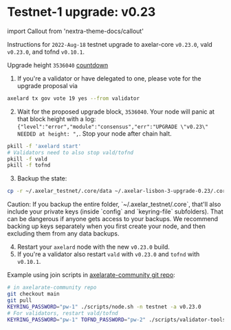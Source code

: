 # Testnet-1 upgrade: v0.23

import Callout from 'nextra-theme-docs/callout'

Instructions for `2022-Aug-18` testnet upgrade to axelar-core `v0.23.0`, vald `v0.23.0`, and tofnd `v0.10.1`.

Upgrade height `3536040` [countdown](https://testnet.mintscan.io/axelar-testnet/blocks/3536040)

1. If you're a validator or have delegated to one, please vote for the upgrade proposal via

```bash
axelard tx gov vote 19 yes --from validator
```

2. Wait for the proposed upgrade block, `3536040`. Your node will panic at that block height with a log: `{"level":"error","module":"consensus","err":"UPGRADE \"v0.23\" NEEDED at height: ",`. Stop your node after chain halt.

```bash
pkill -f 'axelard start'
# Validators need to also stop vald/tofnd
pkill -f vald
pkill -f tofnd
```

3. Backup the state:

```bash
cp -r ~/.axelar_testnet/.core/data ~/.axelar-lisbon-3-upgrade-0.23/.core/data
```

<Callout type="warning" emoji="⚠️">
  Caution: If you backup the entire folder, `~/.axelar_testnet/.core`, that'll also include your private keys (inside `config` and `keyring-file` subfolders). That can be dangerous if anyone gets access to your backups. We recommend backing up keys separately when you first create your node, and then excluding them from any data backups.
</Callout>

4. Restart your `axelard` node with the new `v0.23.0` build.
5. If you're a validator also restart `vald` with `v0.23.0` and `tofnd` with `v0.10.1`.

Example using join scripts in [axelarate-community git repo](https://github.com/axelarnetwork/axelarate-community):

```bash
# in axelarate-community repo
git checkout main
git pull
KEYRING_PASSWORD="pw-1" ./scripts/node.sh -n testnet -a v0.23.0
# For validators, restart vald/tofnd
KEYRING_PASSWORD="pw-1" TOFND_PASSWORD="pw-2" ./scripts/validator-tools-host.sh -n testnet -a v0.23.0 -q v0.10.1
```
